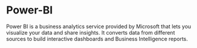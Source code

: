 # Power-BI
Power BI is a business analytics service provided by Microsoft that lets you visualize your data and share insights. It converts data from different sources to build interactive dashboards and Business Intelligence reports.

